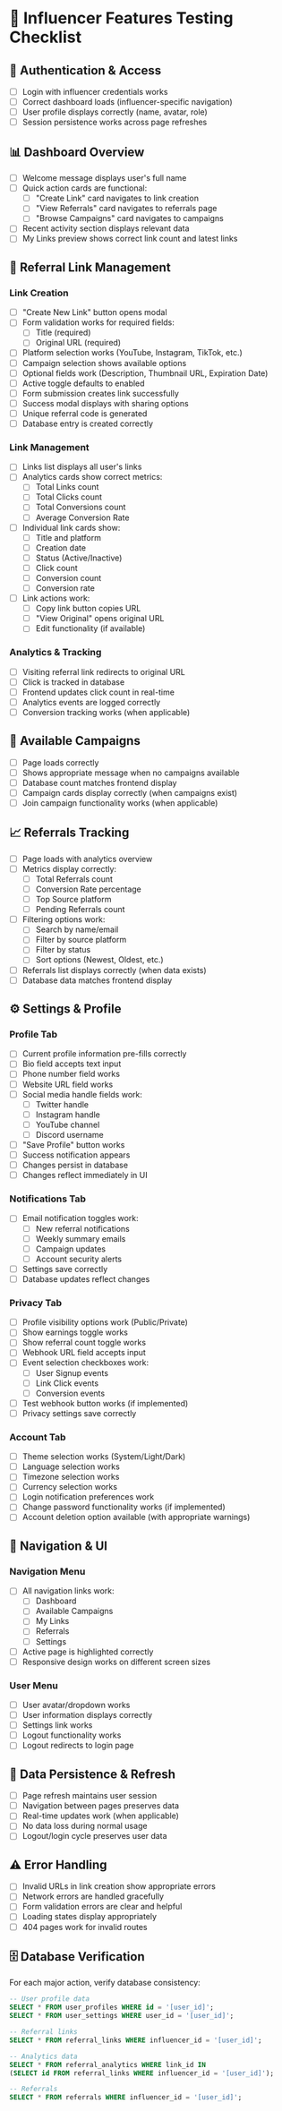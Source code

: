 # 👥 Influencer Features Testing Checklist

## 🔐 Authentication & Access
- [ ] Login with influencer credentials works
- [ ] Correct dashboard loads (influencer-specific navigation)
- [ ] User profile displays correctly (name, avatar, role)
- [ ] Session persistence works across page refreshes

## 📊 Dashboard Overview
- [ ] Welcome message displays user's full name
- [ ] Quick action cards are functional:
  - [ ] "Create Link" card navigates to link creation
  - [ ] "View Referrals" card navigates to referrals page
  - [ ] "Browse Campaigns" card navigates to campaigns
- [ ] Recent activity section displays relevant data
- [ ] My Links preview shows correct link count and latest links

## 🔗 Referral Link Management

### Link Creation
- [ ] "Create New Link" button opens modal
- [ ] Form validation works for required fields:
  - [ ] Title (required)
  - [ ] Original URL (required)
- [ ] Platform selection works (YouTube, Instagram, TikTok, etc.)
- [ ] Campaign selection shows available options
- [ ] Optional fields work (Description, Thumbnail URL, Expiration Date)
- [ ] Active toggle defaults to enabled
- [ ] Form submission creates link successfully
- [ ] Success modal displays with sharing options
- [ ] Unique referral code is generated
- [ ] Database entry is created correctly

### Link Management
- [ ] Links list displays all user's links
- [ ] Analytics cards show correct metrics:
  - [ ] Total Links count
  - [ ] Total Clicks count
  - [ ] Total Conversions count
  - [ ] Average Conversion Rate
- [ ] Individual link cards show:
  - [ ] Title and platform
  - [ ] Creation date
  - [ ] Status (Active/Inactive)
  - [ ] Click count
  - [ ] Conversion count
  - [ ] Conversion rate
- [ ] Link actions work:
  - [ ] Copy link button copies URL
  - [ ] "View Original" opens original URL
  - [ ] Edit functionality (if available)

### Analytics & Tracking
- [ ] Visiting referral link redirects to original URL
- [ ] Click is tracked in database
- [ ] Frontend updates click count in real-time
- [ ] Analytics events are logged correctly
- [ ] Conversion tracking works (when applicable)

## 🎯 Available Campaigns
- [ ] Page loads correctly
- [ ] Shows appropriate message when no campaigns available
- [ ] Database count matches frontend display
- [ ] Campaign cards display correctly (when campaigns exist)
- [ ] Join campaign functionality works (when applicable)

## 📈 Referrals Tracking
- [ ] Page loads with analytics overview
- [ ] Metrics display correctly:
  - [ ] Total Referrals count
  - [ ] Conversion Rate percentage
  - [ ] Top Source platform
  - [ ] Pending Referrals count
- [ ] Filtering options work:
  - [ ] Search by name/email
  - [ ] Filter by source platform
  - [ ] Filter by status
  - [ ] Sort options (Newest, Oldest, etc.)
- [ ] Referrals list displays correctly (when data exists)
- [ ] Database data matches frontend display

## ⚙️ Settings & Profile

### Profile Tab
- [ ] Current profile information pre-fills correctly
- [ ] Bio field accepts text input
- [ ] Phone number field works
- [ ] Website URL field works
- [ ] Social media handle fields work:
  - [ ] Twitter handle
  - [ ] Instagram handle
  - [ ] YouTube channel
  - [ ] Discord username
- [ ] "Save Profile" button works
- [ ] Success notification appears
- [ ] Changes persist in database
- [ ] Changes reflect immediately in UI

### Notifications Tab
- [ ] Email notification toggles work:
  - [ ] New referral notifications
  - [ ] Weekly summary emails
  - [ ] Campaign updates
  - [ ] Account security alerts
- [ ] Settings save correctly
- [ ] Database updates reflect changes

### Privacy Tab
- [ ] Profile visibility options work (Public/Private)
- [ ] Show earnings toggle works
- [ ] Show referral count toggle works
- [ ] Webhook URL field accepts input
- [ ] Event selection checkboxes work:
  - [ ] User Signup events
  - [ ] Link Click events
  - [ ] Conversion events
- [ ] Test webhook button works (if implemented)
- [ ] Privacy settings save correctly

### Account Tab
- [ ] Theme selection works (System/Light/Dark)
- [ ] Language selection works
- [ ] Timezone selection works
- [ ] Currency selection works
- [ ] Login notification preferences work
- [ ] Change password functionality works (if implemented)
- [ ] Account deletion option available (with appropriate warnings)

## 📱 Navigation & UI

### Navigation Menu
- [ ] All navigation links work:
  - [ ] Dashboard
  - [ ] Available Campaigns  
  - [ ] My Links
  - [ ] Referrals
  - [ ] Settings
- [ ] Active page is highlighted correctly
- [ ] Responsive design works on different screen sizes

### User Menu
- [ ] User avatar/dropdown works
- [ ] User information displays correctly
- [ ] Settings link works
- [ ] Logout functionality works
- [ ] Logout redirects to login page

## 🔄 Data Persistence & Refresh
- [ ] Page refresh maintains user session
- [ ] Navigation between pages preserves data
- [ ] Real-time updates work (when applicable)
- [ ] No data loss during normal usage
- [ ] Logout/login cycle preserves user data

## ⚠️ Error Handling
- [ ] Invalid URLs in link creation show appropriate errors
- [ ] Network errors are handled gracefully
- [ ] Form validation errors are clear and helpful
- [ ] Loading states display appropriately
- [ ] 404 pages work for invalid routes

## 🗄️ Database Verification

For each major action, verify database consistency:

```sql
-- User profile data
SELECT * FROM user_profiles WHERE id = '[user_id]';
SELECT * FROM user_settings WHERE user_id = '[user_id]';

-- Referral links
SELECT * FROM referral_links WHERE influencer_id = '[user_id]';

-- Analytics data
SELECT * FROM referral_analytics WHERE link_id IN 
(SELECT id FROM referral_links WHERE influencer_id = '[user_id]');

-- Referrals
SELECT * FROM referrals WHERE influencer_id = '[user_id]';
``` 